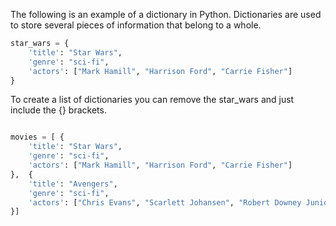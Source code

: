The following is an example of a dictionary in Python. Dictionaries are used to store several pieces of information that belong to a whole. 
```python
star_wars = {
    'title': "Star Wars",
    'genre': "sci-fi",
    'actors': ["Mark Hamill", "Harrison Ford", "Carrie Fisher"]
}

```

To create a list of dictionaries you can remove the star_wars and just include the {} brackets. 

```python

movies = [ {
    'title': "Star Wars",
    'genre': "sci-fi",
    'actors': ["Mark Hamill", "Harrison Ford", "Carrie Fisher"]
},  {
    'title': "Avengers",
    'genre': "sci-fi",
    'actors': ["Chris Evans", "Scarlett Johansen", "Robert Downey Junior"]
}]

```